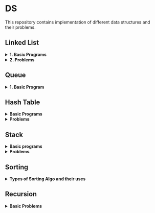 # **DS**

This repository contains implementation of different data structures and their problems.

## **Linked List**

<details>
<summary><b>1. Basic Programs</b></summary>

- Insertion at the end.
- Insertion at the beginning.
- Insertion at the middle of the linked list.
- Deleting the last node.
- Deleting the first node.
- Deleting the middle node.
- Calculating the length of list using iteration and the recursion.
- Searching an item using iteration and recursion.
- Implementation of doubly linked list.

</details>

<details>
<summary><b>2. Problems</b></summary>

- Get the Nth node from the last.
- Detecting a loop in a linked list.
- Detecting the length of loop in a linked list. (Using Floyd's Cycle detection algorithm)
- Detect and remove loop from the linked list.
- Check if single linked list is palindrome or not.
- Removing Duplicate elements from unsorted linked list.
- Swapping nodes in a linked list.
- Merge two sorted linked list.
- Add two numbers represented by linked list.

</details>

## **Queue**

<details>
<summary><b>1. Basic Program</b></summary>

- Basic operations of queue
- Queue using stack.
- Priority Queue using STL.
- Priority Queue using linked list.

</details>

## **Hash Table**

<details>
<summary><b>Basic Programs</b></summary>

</details>

<details>
<summary><b>Problems</b></summary>

- Find whether an array is a subset of another array
- Union and Intersection of two linked list.
- Given an array A[] and a number x, check for pair in A[] with sum as x
- Minimum delete operations to make all elements of array same.
- Minimum operations to make all elements equal in array.
- Maximum distance between two occurrences of same element in array
- Find duplicates in a given array when elements are not limited to a range
- Smallest subarray with all occurrences of a most frequent element.
- Find elements which are present in first array and not in second array.
- How to check if two subsets are disjoint.
- Non-overlapping sum of two sets.
- Find missing elements of a range.
- Find the kth missing element in increasing sequence which is not present in a given sequence
- Find pair with greatest pair in array.
- Minimum number of subsets with distinct elements
- Remove minimum number of elements such that no common element exist in both array.
- Count items common to both the lists but with different prices.

</details>

## **Stack**

<details>
<summary><b>Basic programs</b></summary>

- Basic operations of stack.
- Implementing stack using queues.
- Reverse a string using stack.

</details>

<details>
<summary><b>Problems</b></summary>

- Find the middle element of the stack in O(1) complexity.
- Implement stack using a single queue.
- Reverse individual words.

</details>

## **Sorting**

<details>
<summary><b>Types of Sorting Algo and their uses</b></summary>

- Bubble Sort
- Quick Sort
- Merge Sort

</details>

## **Recursion**

<details>
<summary><b>Basic Problems</b></summary>

- Factorial using recursion
- Print numbers 1 to N in backwards
- Fibonacci Series
- Binary Search

</details>
